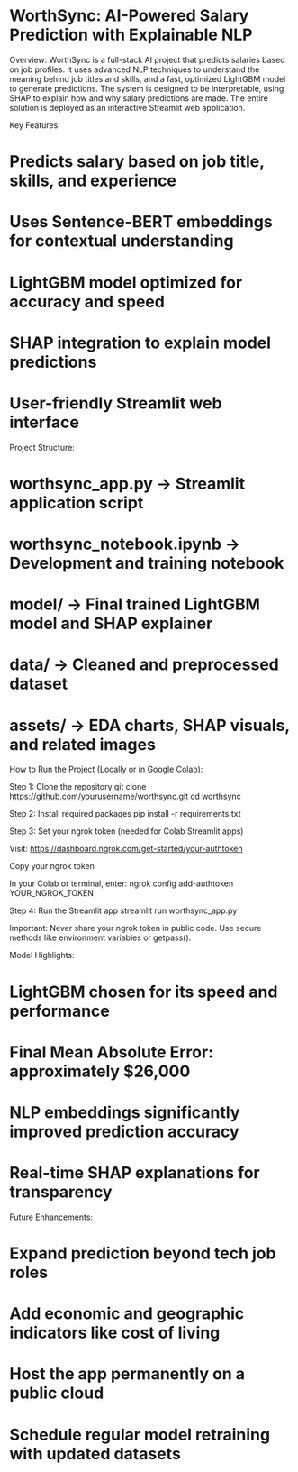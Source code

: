 # WorthSync: AI-Powered Salary Prediction with Explainable NLP

Overview:
WorthSync is a full-stack AI project that predicts salaries based on job profiles. It uses advanced NLP techniques to understand the meaning behind job titles and skills, and a fast, optimized LightGBM model to generate predictions. The system is designed to be interpretable, using SHAP to explain how and why salary predictions are made. The entire solution is deployed as an interactive Streamlit web application.

Key Features:

# Predicts salary based on job title, skills, and experience
# Uses Sentence-BERT embeddings for contextual understanding
# LightGBM model optimized for accuracy and speed
# SHAP integration to explain model predictions
# User-friendly Streamlit web interface

Project Structure:

# worthsync_app.py → Streamlit application script
# worthsync_notebook.ipynb → Development and training notebook
# model/ → Final trained LightGBM model and SHAP explainer
# data/ → Cleaned and preprocessed dataset
# assets/ → EDA charts, SHAP visuals, and related images

How to Run the Project (Locally or in Google Colab):

Step 1: Clone the repository
git clone https://github.com/yourusername/worthsync.git
cd worthsync

Step 2: Install required packages
pip install -r requirements.txt

Step 3: Set your ngrok token (needed for Colab Streamlit apps)

Visit: https://dashboard.ngrok.com/get-started/your-authtoken

Copy your ngrok token

In your Colab or terminal, enter:
ngrok config add-authtoken YOUR_NGROK_TOKEN

Step 4: Run the Streamlit app
streamlit run worthsync_app.py

Important: Never share your ngrok token in public code. Use secure methods like environment variables or getpass().

Model Highlights:

# LightGBM chosen for its speed and performance
# Final Mean Absolute Error: approximately $26,000
# NLP embeddings significantly improved prediction accuracy
# Real-time SHAP explanations for transparency

Future Enhancements:

# Expand prediction beyond tech job roles
# Add economic and geographic indicators like cost of living
# Host the app permanently on a public cloud
# Schedule regular model retraining with updated datasets

